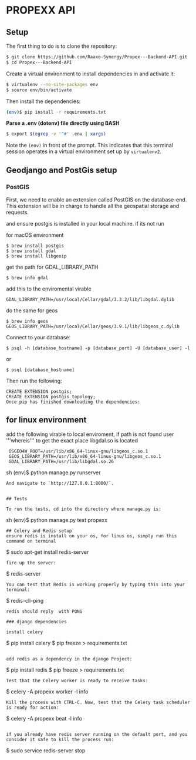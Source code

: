 
# PROPEXX API

## Setup

The first thing to do is to clone the repository:

```sh
$ git clone https://github.com/Raaxo-Synergy/Propex---Backend-API.git
$ cd Propex---Backend-API
```

Create a virtual environment to install dependencies in and activate it:

```sh
$ virtualenv --no-site-packages env
$ source env/bin/activate
```

Then install the dependencies:

```sh
(env)$ pip install -r requirements.txt
```


**Parse a .env (dotenv) file directly using BASH**
```sh
$ export $(egrep -v '^#' .env | xargs)
```
Note the `(env)` in front of the prompt. This indicates that this terminal
session operates in a virtual environment set up by `virtualenv2`.

## Geodjango and PostGis setup
### PostGIS

First, we need to enable an extension called PostGIS on the database-end. This extension will be in charge to handle all the geospatial storage and requests.

and ensure postgis is installed in your local machine. if its not run

for macOS environment
```
$ brew install postgis
$ brew install gdal
$ brew install libgeoip
```
get the path for GDAL_LIBRARY_PATH
```
$ brew info gdal
```
add this to the enviromental virable
```
GDAL_LIBRARY_PATH=/usr/local/Cellar/gdal/3.3.2/lib/libgdal.dylib
```
do the same for geos
```
$ brew info geos
GEOS_LIBRARY_PATH=/usr/local/Cellar/geos/3.9.1/lib/libgeos_c.dylib
```

Connect to your database:
```
$ psql -h [database_hostname] -p [database_port] -U [database_user] -l
```
or
```
$ psql [database_hostname]
```

Then run the following:
```
CREATE EXTENSION postgis;
CREATE EXTENSION postgis_topology;
Once pip has finished downloading the dependencies:
```
## for linux environment
add the following virable to local enviroment, 
if path is not found user '''whereis''' to get the exact place libgdal.so is located
```
 OSGEO4W_ROOT=/usr/lib/x86_64-linux-gnu/libgeos_c.so.1
 GEOS_LIBRARY_PATH=/usr/lib/x86_64-linux-gnu/libgeos_c.so.1
 GDAL_LIBRARY_PATH=/usr/lib/libgdal.so.26
 ```
sh (env)$ python manage.py runserver
```
And navigate to `http://127.0.0.1:8000/`.


## Tests

To run the tests, cd into the directory where manage.py is:
```
sh
(env)$ python manage.py test propexx
```
## Celery and Redis setup
ensure redis is install on your os, for linus os, simply run this command on terminal
```
$ sudo apt-get install redis-server
```
fire up the server:
```
$ redis-server
```
You can test that Redis is working properly by typing this into your terminal:
```
$ redis-cli-ping
```
redis should reply  with PONG 

### django dependencies

install celery
```
$ pip install celery
$ pip freeze > requirements.txt
```

add redis as a dependency in the django Project:
```
$ pip install redis
$ pip freeze > requirements.txt
``` 
Test that the Celery worker is ready to receive tasks:
```
$ celery -A propexx worker -l info
```
Kill the process with CTRL-C. Now, test that the Celery task scheduler is ready for action:
```
$ celery -A propexx beat -l info
```

if you already have redis server running on the default port, and you consider it safe to kill the process run:

```
$ sudo service redis-server stop
```


